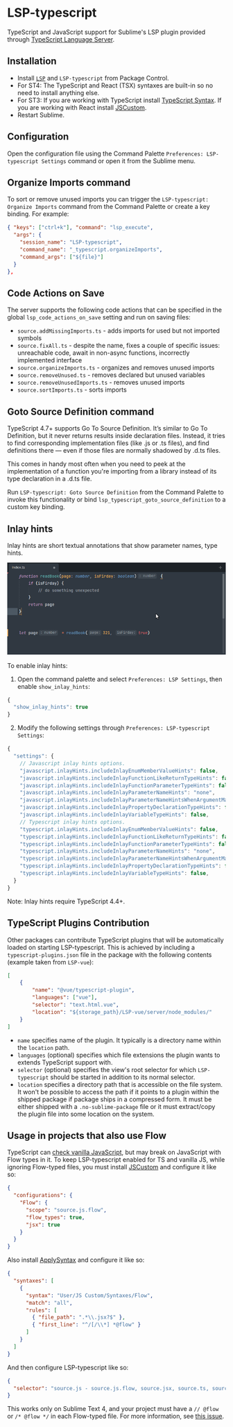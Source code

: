 # LSP-typescript

TypeScript and JavaScript support for Sublime's LSP plugin provided through [TypeScript Language Server](https://github.com/typescript-language-server/typescript-language-server).

## Installation

 * Install [`LSP`](https://packagecontrol.io/packages/LSP) and `LSP-typescript` from Package Control.
 * For ST4: The TypeScript and React (TSX) syntaxes are built-in so no need to install anything else.
 * For ST3: If you are working with TypeScript install [TypeScript Syntax](https://packagecontrol.io/packages/TypeScript%20Syntax). If you are working with React install [JSCustom](https://packagecontrol.io/packages/JSCustom).
 * Restart Sublime.

## Configuration

Open the configuration file using the Command Palette `Preferences: LSP-typescript Settings` command or open it from the Sublime menu.

## Organize Imports command

To sort or remove unused imports you can trigger the `LSP-typescript: Organize Imports` command from the Command Palette or create a key binding. For example:

```json
{ "keys": ["ctrl+k"], "command": "lsp_execute",
  "args": {
    "session_name": "LSP-typescript",
    "command_name": "_typescript.organizeImports",
    "command_args": ["${file}"]
  }
},
```

## Code Actions on Save

The server supports the following code actions that can be specified in the global `lsp_code_actions_on_save` setting and run on saving files:

 - `source.addMissingImports.ts` - adds imports for used but not imported symbols
 - `source.fixAll.ts` - despite the name, fixes a couple of specific issues: unreachable code, await in non-async functions, incorrectly implemented interface
 - `source.organizeImports.ts` - organizes and removes unused imports
 - `source.removeUnused.ts` - removes declared but unused variables
 - `source.removeUnusedImports.ts` - removes unused imports
 - `source.sortImports.ts` - sorts imports

## Goto Source Definition command

TypeScript 4.7+ supports Go To Source Definition. It’s similar to Go To Definition, but it never returns results inside declaration files. Instead, it tries to find corresponding implementation files (like .js or .ts files), and find definitions there — even if those files are normally shadowed by .d.ts files.

This comes in handy most often when you need to peek at the implementation of a function you're importing from a library instead of its type declaration in a .d.ts file.

Run `LSP-typescript: Goto Source Definition` from the Command Palette to invoke this functionality or bind `lsp_typescript_goto_source_definition` to a custom key binding.

## Inlay hints

Inlay hints are short textual annotations that show parameter names, type hints.

![inlay-hints](./images/inlay-hints.png)

To enable inlay hints:

1. Open the command palette and select `Preferences: LSP Settings`, then enable `show_inlay_hints`:

```js
{
  "show_inlay_hints": true
}
```

2. Modify the following settings through `Preferences: LSP-typescript Settings`:

```js
{
  "settings": {
    // Javascript inlay hints options.
    "javascript.inlayHints.includeInlayEnumMemberValueHints": false,
    "javascript.inlayHints.includeInlayFunctionLikeReturnTypeHints": false,
    "javascript.inlayHints.includeInlayFunctionParameterTypeHints": false,
    "javascript.inlayHints.includeInlayParameterNameHints": "none",
    "javascript.inlayHints.includeInlayParameterNameHintsWhenArgumentMatchesName": false,
    "javascript.inlayHints.includeInlayPropertyDeclarationTypeHints": false,
    "javascript.inlayHints.includeInlayVariableTypeHints": false,
    // Typescript inlay hints options.
    "typescript.inlayHints.includeInlayEnumMemberValueHints": false,
    "typescript.inlayHints.includeInlayFunctionLikeReturnTypeHints": false,
    "typescript.inlayHints.includeInlayFunctionParameterTypeHints": false,
    "typescript.inlayHints.includeInlayParameterNameHints": "none",
    "typescript.inlayHints.includeInlayParameterNameHintsWhenArgumentMatchesName": false,
    "typescript.inlayHints.includeInlayPropertyDeclarationTypeHints": false,
    "typescript.inlayHints.includeInlayVariableTypeHints": false,
  }
}
```

Note: Inlay hints require TypeScript 4.4+.

## TypeScript Plugins Contribution

Other packages can contribute TypeScript plugins that will be automatically loaded on starting LSP-typescript. This is achieved by including a `typescript-plugins.json` file in the package with the following contents (example taken from `LSP-vue`):

```json
[
    {
        "name": "@vue/typescript-plugin",
        "languages": ["vue"],
        "selector": "text.html.vue",
        "location": "${storage_path}/LSP-vue/server/node_modules/"
    }
]
```

- `name` specifies name of the plugin. It typically is a directory name within the `location` path.
- `languages` (optional) specifies which file extensions the plugin wants to extends TypeScript support with.
- `selector` (optional) specifies the view's root selector for which `LSP-typescript` should be started in addition to its normal selector.
- `location` specifies a directory path that is accessible on the file system. It won't be possible to access the path if it points to a plugin within the shipped package if package ships in a compressed form. It must be either shipped with a `.no-sublime-package` file or it must extract/copy the plugin file into some location on the system.

## Usage in projects that also use Flow

TypeScript can [check vanilla JavaScript](https://www.typescriptlang.org/docs/handbook/type-checking-javascript-files.html), but may break on JavaScript with Flow types in it. To keep LSP-typescript enabled for TS and vanilla JS, while ignoring Flow-typed files, you must install [JSCustom](https://packagecontrol.io/packages/JSCustom) and configure it like so:

```json
{
  "configurations": {
    "Flow": {
      "scope": "source.js.flow",
      "flow_types": true,
      "jsx": true
    }
  }
}
```

Also install [ApplySyntax](https://packagecontrol.io/packages/ApplySyntax) and configure it like so:

```json
{
  "syntaxes": [
    {
      "syntax": "User/JS Custom/Syntaxes/Flow",
      "match": "all",
      "rules": [
        { "file_path": ".*\\.jsx?$" },
        { "first_line": "^/[/\\*] *@flow" }
      ]
    }
  ]
}
```

And then configure LSP-typescript like so:

```json
{
  "selector": "source.js - source.js.flow, source.jsx, source.ts, source.tsx"
}
```

This works only on Sublime Text 4, and your project must have a `// @flow` or `/* @flow */` in each Flow-typed file. For more information, see [this issue](https://github.com/sublimelsp/LSP-typescript/issues/60).
